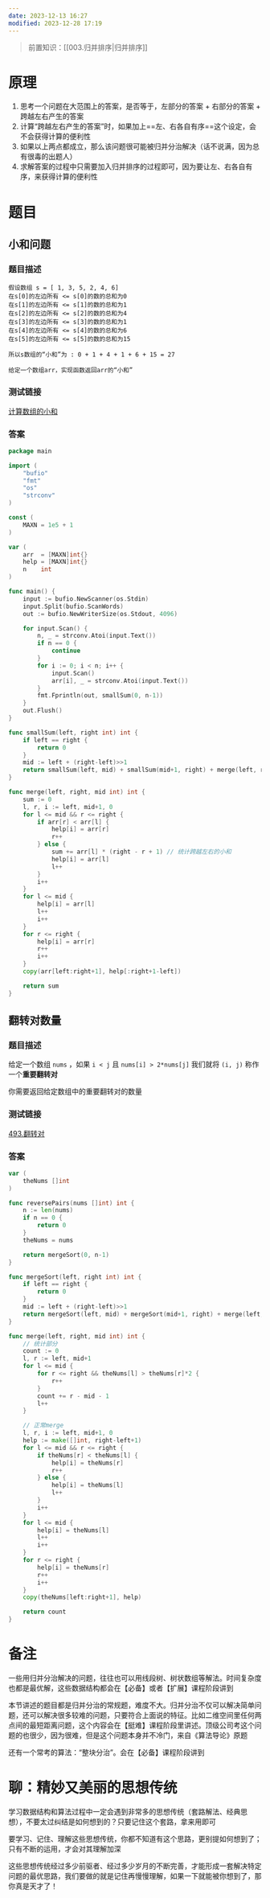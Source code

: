 ```yaml
---
date: 2023-12-13 16:27
modified: 2023-12-28 17:19
---
```


>前置知识：[[003.归并排序|归并排序]]

# 原理

1. 思考一个问题在大范围上的答案，是否等于，左部分的答案 + 右部分的答案 + 跨越左右产生的答案
2. 计算“跨越左右产生的答案”时，如果加上==左、右各自有序==这个设定，会不会获得计算的便利性
3. 如果以上两点都成立，那么该问题很可能被归并分治解决（话不说满，因为总有很毒的出题人）
4. 求解答案的过程中只需要加入归并排序的过程即可，因为要让左、右各自有序，来获得计算的便利性

# 题目

## 小和问题

### 题目描述

```text
假设数组 s = [ 1, 3, 5, 2, 4, 6]
在s[0]的左边所有 <= s[0]的数的总和为0
在s[1]的左边所有 <= s[1]的数的总和为1
在s[2]的左边所有 <= s[2]的数的总和为4
在s[3]的左边所有 <= s[3]的数的总和为1
在s[4]的左边所有 <= s[4]的数的总和为6
在s[5]的左边所有 <= s[5]的数的总和为15

所以s数组的“小和”为 : 0 + 1 + 4 + 1 + 6 + 15 = 27

给定一个数组arr，实现函数返回arr的“小和”
```

### 测试链接

[计算数组的小和](https://www.nowcoder.com/practice/edfe05a1d45c4ea89101d936cac32469)

### 答案

```go
package main

import (
	"bufio"
	"fmt"
	"os"
	"strconv"
)

const (
	MAXN = 1e5 + 1
)

var (
	arr  = [MAXN]int{}
	help = [MAXN]int{}
	n    int
)

func main() {
	input := bufio.NewScanner(os.Stdin)
	input.Split(bufio.ScanWords)
	out := bufio.NewWriterSize(os.Stdout, 4096)

	for input.Scan() {
		n, _ = strconv.Atoi(input.Text())
		if n == 0 {
			continue
		}
		for i := 0; i < n; i++ {
			input.Scan()
			arr[i], _ = strconv.Atoi(input.Text())
		}
		fmt.Fprintln(out, smallSum(0, n-1))
	}
	out.Flush()
}

func smallSum(left, right int) int {
	if left == right {
		return 0
	}
	mid := left + (right-left)>>1
	return smallSum(left, mid) + smallSum(mid+1, right) + merge(left, right, mid)
}

func merge(left, right, mid int) int {
	sum := 0
	l, r, i := left, mid+1, 0
	for l <= mid && r <= right {
		if arr[r] < arr[l] {
			help[i] = arr[r]
			r++
		} else {
			sum += arr[l] * (right - r + 1) // 统计跨越左右的小和
			help[i] = arr[l]
			l++
		}
		i++
	}
	for l <= mid {
		help[i] = arr[l]
		l++
		i++
	}
	for r <= right {
		help[i] = arr[r]
		r++
		i++
	}
	copy(arr[left:right+1], help[:right+1-left])

	return sum
}
```

## 翻转对数量

### 题目描述

给定一个数组 `nums` ，如果 `i < j` 且 `nums[i] > 2*nums[j]` 我们就将 `(i, j)` 称作一个**重要翻转对**

你需要返回给定数组中的重要翻转对的数量

### 测试链接

[493.翻转对](https://leetcode.cn/problems/reverse-pairs/)

### 答案

```go
var (
	theNums []int
)

func reversePairs(nums []int) int {
	n := len(nums)
	if n == 0 {
		return 0
	}
	theNums = nums

	return mergeSort(0, n-1)
}

func mergeSort(left, right int) int {
	if left == right {
		return 0
	}
	mid := left + (right-left)>>1
	return mergeSort(left, mid) + mergeSort(mid+1, right) + merge(left, right, mid)
}

func merge(left, right, mid int) int {
	// 统计部分
	count := 0
	l, r := left, mid+1
	for l <= mid {
		for r <= right && theNums[l] > theNums[r]*2 {
			r++
		}
		count += r - mid - 1
		l++
	}

	// 正常merge
	l, r, i := left, mid+1, 0
	help := make([]int, right-left+1)
	for l <= mid && r <= right {
		if theNums[r] < theNums[l] {
			help[i] = theNums[r]
			r++
		} else {
			help[i] = theNums[l]
			l++
		}
		i++
	}
	for l <= mid {
		help[i] = theNums[l]
		l++
		i++
	}
	for r <= right {
		help[i] = theNums[r]
		r++
		i++
	}
	copy(theNums[left:right+1], help)

	return count
}
```

# 备注

一些用归并分治解决的问题，往往也可以用线段树、树状数组等解法。时间复杂度也都是最优解，这些数据结构都会在【必备】或者【扩展】课程阶段讲到

本节讲述的题目都是归并分治的常规题，难度不大。归并分治不仅可以解决简单问题，还可以解决很多较难的问题，只要符合上面说的特征。比如二维空间里任何两点间的最短距离问题，这个内容会在【挺难】课程阶段里讲述。顶级公司考这个问题的也很少，因为很难，但是这个问题本身并不冷门，来自《算法导论》原题

还有一个常考的算法：“整块分治”。会在【必备】课程阶段讲到

# 聊：精妙又美丽的思想传统

学习数据结构和算法过程中一定会遇到非常多的思想传统（套路解法、经典思想），不要太过纠结是如何想到的？只要记住这个套路，拿来用即可

要学习、记住、理解这些思想传统，你都不知道有这个思路，更别提如何想到了；只有不断的运用，才会对其理解加深

这些思想传统经过多少前驱者、经过多少岁月的不断完善，才能形成一套解决特定问题的最优思路，我们要做的就是记住再慢慢理解，如果一下就能被你想到了，那你真是天才了！
